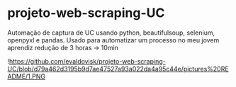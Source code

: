# projeto-web-scraping-UC

Automação de captura de UC usando python, beautifulsoup, selenium, openpyxl e pandas. Usado para automatizar um processo no meu jovem aprendiz 
redução de 3 horas -> 10min

!https://github.com/evaldovisk/projeto-web-scraping-UC/blob/d79a462d3195b9d7ae47527a93a022da4a95c44e/pictures%20README/1.PNG
